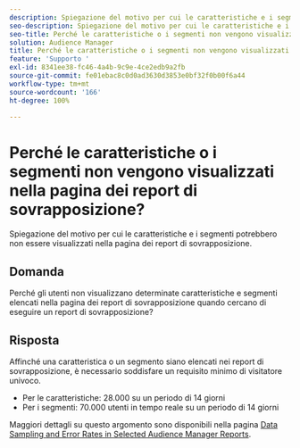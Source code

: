 ```yaml
---
description: Spiegazione del motivo per cui le caratteristiche e i segmenti potrebbero non essere visualizzati nella pagina dei report di sovrapposizione.
seo-description: Spiegazione del motivo per cui le caratteristiche e i segmenti potrebbero non essere visualizzati nella pagina dei report di sovrapposizione.
seo-title: Perché le caratteristiche o i segmenti non vengono visualizzati nella pagina dei report di sovrapposizione?
solution: Audience Manager
title: Perché le caratteristiche o i segmenti non vengono visualizzati nella pagina dei report di sovrapposizione?
feature: 'Supporto '
exl-id: 8341ee38-fc46-4a4b-9c9e-4ce2edb9a2fb
source-git-commit: fe01ebac8c0d0ad3630d3853e0bf32f0b00f6a44
workflow-type: tm+mt
source-wordcount: '166'
ht-degree: 100%

---
```


# Perché le caratteristiche o i segmenti non vengono visualizzati nella pagina dei report di sovrapposizione?

Spiegazione del motivo per cui le caratteristiche e i segmenti potrebbero non essere visualizzati nella pagina dei report di sovrapposizione.

## Domanda

Perché gli utenti non visualizzano determinate caratteristiche e segmenti elencati nella pagina dei report di sovrapposizione quando cercano di eseguire un report di sovrapposizione?

## Risposta

Affinché una caratteristica o un segmento siano elencati nei report di sovrapposizione, è necessario soddisfare un requisito minimo di visitatore univoco.

* Per le caratteristiche: 28.000 su un periodo di 14 giorni
* Per i segmenti: 70.000 utenti in tempo reale su un periodo di 14 giorni

Maggiori dettagli su questo argomento sono disponibili nella pagina [Data Sampling and Error Rates in Selected Audience Manager Reports](..//reporting/report-sampling.md).

